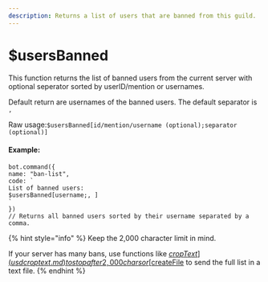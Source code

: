```yaml
---
description: Returns a list of users that are banned from this guild.
---
```


# $usersBanned

This function returns the list of banned users from the current server with optional seperator sorted by userID/mention or usernames.

Default return are usernames of the banned users. The default separator is `,`

Raw usage:`$usersBanned[id/mention/username (optional);separator (optional)]`

#### Example:

```text
bot.command({
name: "ban-list",
code: `
List of banned users:
$usersBanned[username;, ]
`
})
// Returns all banned users sorted by their username separated by a comma.
```

{% hint style="info" %}
Keep the 2,000 character limit in mind. 

If your server has many bans, use functions like [$cropText](usdcroptext.md) to stop after 2,000 chars or [$createFile](usdcreatefile.md) to send the full list in a text file.
{% endhint %}

